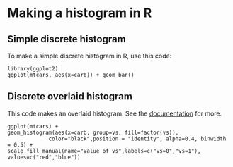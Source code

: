 # Making a histogram in R #

## Simple discrete histogram ##

To make a simple discrete histogram in R, use this code:

    library(ggplot2)
    ggplot(mtcars, aes(x=carb)) + geom_bar()

## Discrete overlaid histogram ## 

This code makes an overlaid histogram. See the [documentation](http://www.sthda.com/english/wiki/ggplot2-histogram-plot-quick-start-guide-r-software-and-data-visualization) for more.

    ggplot(mtcars) +
    geom_histogram(aes(x=carb, group=vs, fill=factor(vs)), 
                 color="black",position = "identity", alpha=0.4, binwidth = 0.5) + 
    scale_fill_manual(name="Value of vs",labels=c("vs=0","vs=1"), values=c("red","blue"))
